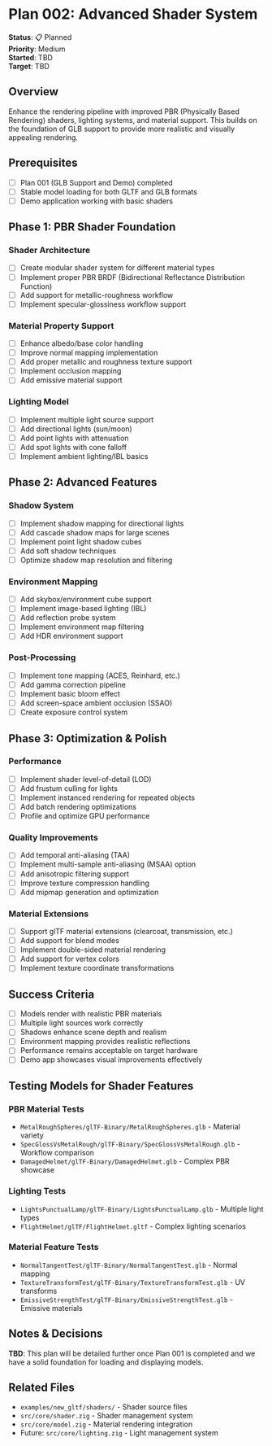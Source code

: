# Plan 002: Advanced Shader System

**Status**: 📋 Planned  
**Priority**: Medium  
**Started**: TBD  
**Target**: TBD  

## Overview

Enhance the rendering pipeline with improved PBR (Physically Based Rendering) shaders, lighting systems, and material support. This builds on the foundation of GLB support to provide more realistic and visually appealing rendering.

## Prerequisites

- [ ] Plan 001 (GLB Support and Demo) completed
- [ ] Stable model loading for both GLTF and GLB formats
- [ ] Demo application working with basic shaders

## Phase 1: PBR Shader Foundation

### Shader Architecture
- [ ] Create modular shader system for different material types
- [ ] Implement proper PBR BRDF (Bidirectional Reflectance Distribution Function)
- [ ] Add support for metallic-roughness workflow
- [ ] Implement specular-glossiness workflow support

### Material Property Support
- [ ] Enhance albedo/base color handling
- [ ] Improve normal mapping implementation
- [ ] Add proper metallic and roughness texture support
- [ ] Implement occlusion mapping
- [ ] Add emissive material support

### Lighting Model
- [ ] Implement multiple light source support
- [ ] Add directional lights (sun/moon)
- [ ] Add point lights with attenuation
- [ ] Add spot lights with cone falloff
- [ ] Implement ambient lighting/IBL basics

## Phase 2: Advanced Features

### Shadow System
- [ ] Implement shadow mapping for directional lights
- [ ] Add cascade shadow maps for large scenes
- [ ] Implement point light shadow cubes
- [ ] Add soft shadow techniques
- [ ] Optimize shadow map resolution and filtering

### Environment Mapping
- [ ] Add skybox/environment cube support
- [ ] Implement image-based lighting (IBL)
- [ ] Add reflection probe system
- [ ] Implement environment map filtering
- [ ] Add HDR environment support

### Post-Processing
- [ ] Implement tone mapping (ACES, Reinhard, etc.)
- [ ] Add gamma correction pipeline
- [ ] Implement basic bloom effect
- [ ] Add screen-space ambient occlusion (SSAO)
- [ ] Create exposure control system

## Phase 3: Optimization & Polish

### Performance
- [ ] Implement shader level-of-detail (LOD)
- [ ] Add frustum culling for lights
- [ ] Implement instanced rendering for repeated objects
- [ ] Add batch rendering optimizations
- [ ] Profile and optimize GPU performance

### Quality Improvements
- [ ] Add temporal anti-aliasing (TAA)
- [ ] Implement multi-sample anti-aliasing (MSAA) option
- [ ] Add anisotropic filtering support
- [ ] Improve texture compression handling
- [ ] Add mipmap generation and optimization

### Material Extensions
- [ ] Support glTF material extensions (clearcoat, transmission, etc.)
- [ ] Add support for blend modes
- [ ] Implement double-sided material rendering
- [ ] Add support for vertex colors
- [ ] Implement texture coordinate transformations

## Success Criteria

- [ ] Models render with realistic PBR materials
- [ ] Multiple light sources work correctly
- [ ] Shadows enhance scene depth and realism
- [ ] Environment mapping provides realistic reflections
- [ ] Performance remains acceptable on target hardware
- [ ] Demo app showcases visual improvements effectively

## Testing Models for Shader Features

### PBR Material Tests
- `MetalRoughSpheres/glTF-Binary/MetalRoughSpheres.glb` - Material variety
- `SpecGlossVsMetalRough/glTF-Binary/SpecGlossVsMetalRough.glb` - Workflow comparison
- `DamagedHelmet/glTF-Binary/DamagedHelmet.glb` - Complex PBR showcase

### Lighting Tests
- `LightsPunctualLamp/glTF-Binary/LightsPunctualLamp.glb` - Multiple light types
- `FlightHelmet/glTF/FlightHelmet.gltf` - Complex lighting scenarios

### Material Feature Tests
- `NormalTangentTest/glTF-Binary/NormalTangentTest.glb` - Normal mapping
- `TextureTransformTest/glTF-Binary/TextureTransformTest.glb` - UV transforms
- `EmissiveStrengthTest/glTF-Binary/EmissiveStrengthTest.glb` - Emissive materials

## Notes & Decisions

**TBD**: This plan will be detailed further once Plan 001 is completed and we have a solid foundation for loading and displaying models.

## Related Files

- `examples/new_gltf/shaders/` - Shader source files
- `src/core/shader.zig` - Shader management system
- `src/core/model.zig` - Material rendering integration
- Future: `src/core/lighting.zig` - Light management system